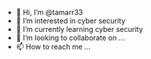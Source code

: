 - 👋 Hi, I’m @tamarr33
- 👀 I’m interested in cyber security 
- 🌱 I’m currently learning cyber security 
- 💞️ I’m looking to collaborate on ...
- 📫 How to reach me ...

<!---
tamarr33/tamarr33 is a ✨ special ✨ repository because its `README.md` (this file) appears on your GitHub profile.
You can click the Preview link to take a look at your changes.
--->
